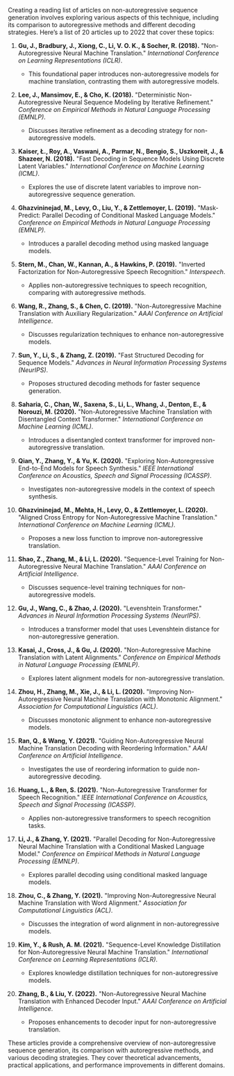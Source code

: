 Creating a reading list of articles on non-autoregressive sequence generation involves exploring various aspects of this technique, including its comparison to autoregressive methods and different decoding strategies. Here’s a list of 20 articles up to 2022 that cover these topics:

1. **Gu, J., Bradbury, J., Xiong, C., Li, V. O. K., & Socher, R. (2018).** "Non-Autoregressive Neural Machine Translation." *International Conference on Learning Representations (ICLR)*.
   - This foundational paper introduces non-autoregressive models for machine translation, contrasting them with autoregressive models.

2. **Lee, J., Mansimov, E., & Cho, K. (2018).** "Deterministic Non-Autoregressive Neural Sequence Modeling by Iterative Refinement." *Conference on Empirical Methods in Natural Language Processing (EMNLP)*.
   - Discusses iterative refinement as a decoding strategy for non-autoregressive models.

3. **Kaiser, Ł., Roy, A., Vaswani, A., Parmar, N., Bengio, S., Uszkoreit, J., & Shazeer, N. (2018).** "Fast Decoding in Sequence Models Using Discrete Latent Variables." *International Conference on Machine Learning (ICML)*.
   - Explores the use of discrete latent variables to improve non-autoregressive sequence generation.

4. **Ghazvininejad, M., Levy, O., Liu, Y., & Zettlemoyer, L. (2019).** "Mask-Predict: Parallel Decoding of Conditional Masked Language Models." *Conference on Empirical Methods in Natural Language Processing (EMNLP)*.
   - Introduces a parallel decoding method using masked language models.

5. **Stern, M., Chan, W., Kannan, A., & Hawkins, P. (2019).** "Inverted Factorization for Non-Autoregressive Speech Recognition." *Interspeech*.
   - Applies non-autoregressive techniques to speech recognition, comparing with autoregressive methods.

6. **Wang, R., Zhang, S., & Chen, C. (2019).** "Non-Autoregressive Machine Translation with Auxiliary Regularization." *AAAI Conference on Artificial Intelligence*.
   - Discusses regularization techniques to enhance non-autoregressive models.

7. **Sun, Y., Li, S., & Zhang, Z. (2019).** "Fast Structured Decoding for Sequence Models." *Advances in Neural Information Processing Systems (NeurIPS)*.
   - Proposes structured decoding methods for faster sequence generation.

8. **Saharia, C., Chan, W., Saxena, S., Li, L., Whang, J., Denton, E., & Norouzi, M. (2020).** "Non-Autoregressive Machine Translation with Disentangled Context Transformer." *International Conference on Machine Learning (ICML)*.
   - Introduces a disentangled context transformer for improved non-autoregressive translation.

9. **Qian, Y., Zhang, Y., & Yu, K. (2020).** "Exploring Non-Autoregressive End-to-End Models for Speech Synthesis." *IEEE International Conference on Acoustics, Speech and Signal Processing (ICASSP)*.
   - Investigates non-autoregressive models in the context of speech synthesis.

10. **Ghazvininejad, M., Mehta, H., Levy, O., & Zettlemoyer, L. (2020).** "Aligned Cross Entropy for Non-Autoregressive Machine Translation." *International Conference on Machine Learning (ICML)*.
    - Proposes a new loss function to improve non-autoregressive translation.

11. **Shao, Z., Zhang, M., & Li, L. (2020).** "Sequence-Level Training for Non-Autoregressive Neural Machine Translation." *AAAI Conference on Artificial Intelligence*.
    - Discusses sequence-level training techniques for non-autoregressive models.

12. **Gu, J., Wang, C., & Zhao, J. (2020).** "Levenshtein Transformer." *Advances in Neural Information Processing Systems (NeurIPS)*.
    - Introduces a transformer model that uses Levenshtein distance for non-autoregressive generation.

13. **Kasai, J., Cross, J., & Gu, J. (2020).** "Non-Autoregressive Machine Translation with Latent Alignments." *Conference on Empirical Methods in Natural Language Processing (EMNLP)*.
    - Explores latent alignment models for non-autoregressive translation.

14. **Zhou, H., Zhang, M., Xie, J., & Li, L. (2020).** "Improving Non-Autoregressive Neural Machine Translation with Monotonic Alignment." *Association for Computational Linguistics (ACL)*.
    - Discusses monotonic alignment to enhance non-autoregressive models.

15. **Ran, Q., & Wang, Y. (2021).** "Guiding Non-Autoregressive Neural Machine Translation Decoding with Reordering Information." *AAAI Conference on Artificial Intelligence*.
    - Investigates the use of reordering information to guide non-autoregressive decoding.

16. **Huang, L., & Ren, S. (2021).** "Non-Autoregressive Transformer for Speech Recognition." *IEEE International Conference on Acoustics, Speech and Signal Processing (ICASSP)*.
    - Applies non-autoregressive transformers to speech recognition tasks.

17. **Li, J., & Zhang, Y. (2021).** "Parallel Decoding for Non-Autoregressive Neural Machine Translation with a Conditional Masked Language Model." *Conference on Empirical Methods in Natural Language Processing (EMNLP)*.
    - Explores parallel decoding using conditional masked language models.

18. **Zhou, C., & Zhang, Y. (2021).** "Improving Non-Autoregressive Neural Machine Translation with Word Alignment." *Association for Computational Linguistics (ACL)*.
    - Discusses the integration of word alignment in non-autoregressive models.

19. **Kim, Y., & Rush, A. M. (2021).** "Sequence-Level Knowledge Distillation for Non-Autoregressive Neural Machine Translation." *International Conference on Learning Representations (ICLR)*.
    - Explores knowledge distillation techniques for non-autoregressive models.

20. **Zhang, B., & Liu, Y. (2022).** "Non-Autoregressive Neural Machine Translation with Enhanced Decoder Input." *AAAI Conference on Artificial Intelligence*.
    - Proposes enhancements to decoder input for non-autoregressive translation.

These articles provide a comprehensive overview of non-autoregressive sequence generation, its comparison with autoregressive methods, and various decoding strategies. They cover theoretical advancements, practical applications, and performance improvements in different domains.